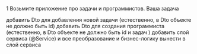 1
Возьмите приложение про задачи и программистов. Ваша задача

добавить Dto для добавления новой задачи (естественно, в Dto объекте не должно быть id)
добавить Dto для создания программиста (естественно, в Dto объекте не должно быть id и задач )
добавить слой сервиса (@Service) и все преобразование и бизнес-логику вынести в слой сервиса